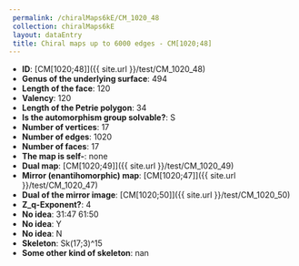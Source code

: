 ```yaml
--- 
 permalink: /chiralMaps6kE/CM_1020_48 
 collection: chiralMaps6kE
 layout: dataEntry
 title: Chiral maps up to 6000 edges - CM[1020;48]
---
```


- **ID**: [CM[1020;48]]({{ site.url }}/test/CM_1020_48)
- **Genus of the underlying surface**: 494
- **Length of the face**: 120
- **Valency**: 120
- **Length of the Petrie polygon**: 34
- **Is the automorphism group solvable?**: S
- **Number of vertices**: 17
- **Number of edges**: 1020
- **Number of faces**: 17
- **The map is self-**: none
- **Dual map**: [CM[1020;49]]({{ site.url }}/test/CM_1020_49)
- **Mirror (enantihomorphic) map**: [CM[1020;47]]({{ site.url }}/test/CM_1020_47)
- **Dual of the mirror image**: [CM[1020;50]]({{ site.url }}/test/CM_1020_50)
- **Z_q-Exponent?**: 4
- **No idea**:  31:47 61:50
- **No idea**: Y
- **No idea**: N
- **Skeleton**: Sk(17;3)^15
- **Some other kind of skeleton**: nan
